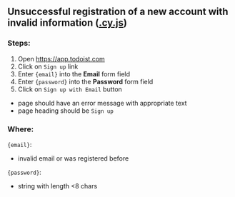 ## Unsuccessful registration of a new account with invalid information ([.cy.js](/cypress/e2e/1.%20Registration%20and%20Authorization/TC07.cy.js))
### Steps:
1. Open https://app.todoist.com
2. Click on `Sign up` link
3. Enter `{email}` into the **Email** form field
4. Enter `{password}` into the **Password** form field
5. Click on `Sign up with Email` button
* page should have an error message with appropriate text 
* page heading should be `Sign up`

### Where:
`{email}`:
* invalid email or was registered before 

`{password}`:
* string with length <8 chars